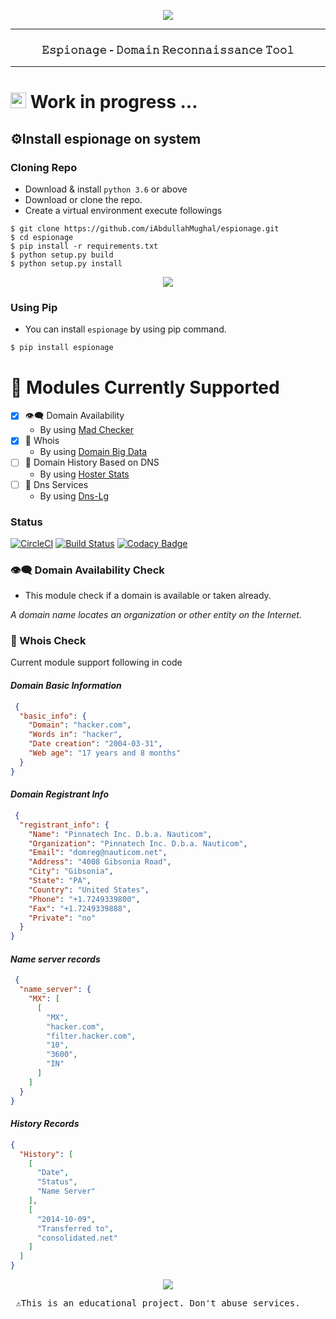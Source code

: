 <p align="center">
<img src="https://lh3.googleusercontent.com/NfYrnpBuMyqZGwGqBZ9HR7j0NmuZWaEIOdWq-ZBxoylsWHhVaTXKD_8VJPhZk_-QFyUoJZFRxAYeYM5iphN2A0UeyqD_Hd8w-rpRhzlYQWv01o9GK9Q9mWnTPulNkedLjlZMdkz9" />
</p>

---
<center>
<h3>𝙴𝚜𝚙𝚒𝚘𝚗𝚊𝚐𝚎 - 𝙳𝚘𝚖𝚊𝚒𝚗 𝚁𝚎𝚌𝚘𝚗𝚗𝚊𝚒𝚜𝚜𝚊𝚗𝚌𝚎 𝚃𝚘𝚘𝚕</h3>
</center>

---


# <p> <img width="25" height="25" src="https://cdn-icons-png.flaticon.com/512/1716/1716764.png">  Work in progress ... </p>

## ⚙️Install espionage on system

### Cloning Repo

- Download & install `python 3.6` or above
- Download or clone the repo.
- Create a virtual environment execute followings

```shell
$ git clone https://github.com/iAbdullahMughal/espionage.git
$ cd espionage
$ pip install -r requirements.txt
$ python setup.py build
$ python setup.py install
```

<p align="center">
<img src="https://lh3.googleusercontent.com/q7y3lieNJ4wTPXHr2nzmsgW_Qj4beP4d1ECDxMreOBFLTcGcl5g6q1E6PEw8RhFTmIiuVYKdFTohfd5YNdb9I3HIU6WQ091Qe_bco3LzDZ2ruA6JEhdJdt0Uyrtu4ycu6frhAYck" />
</p>

### Using Pip

- You can install `espionage` by using pip command.

```shell
$ pip install espionage
```

# 🔗 Modules Currently Supported

- [x] 👁️‍🗨️ Domain Availability
    - By using [Mad Checker](https://madchecker.com/)
- [x] 📖 Whois
    - By using [Domain Big Data](https://domainbigdata.com/)
- [ ] 📜 Domain History Based on DNS
    - By using [Hoster Stats](http://www.hosterstats.com)
- [ ] 🎁 Dns Services ️
    - By using [Dns-Lg](http://www.dns-lg.com)


### Status 
[![CircleCI](https://circleci.com/gh/iAbdullahMughal/espionage/tree/main.svg?style=svg)](https://circleci.com/gh/iAbdullahMughal/espionage/tree/main) [![Build Status](https://api.codiga.io/project/30529/status/svg)](https://app.codiga.io/public/project/30529/espionage/dashboard)   [![Codacy Badge](https://app.codacy.com/project/badge/Grade/4a00d6efafea4a50a9159c43dc349bfe)](https://www.codacy.com/gh/iAbdullahMughal/espionage/dashboard?utm_source=github.com&amp;utm_medium=referral&amp;utm_content=iAbdullahMughal/espionage&amp;utm_campaign=Badge_Grade)

[//]: # ( [![Build Status]&#40;https://app.travis-ci.com/iAbdullahMughal/espionage.svg?branch=main&#41;]&#40;https://app.travis-ci.com/iAbdullahMughal/espionage&#41;)
### 👁️‍🗨️ Domain Availability Check

- This module check if a domain is available or taken already.

*A domain name locates an organization or other entity on the Internet.*

### 📖 Whois Check

Current module support following in code

#### *Domain Basic Information*

```json
 {
  "basic_info": {
    "Domain": "hacker.com",
    "Words in": "hacker",
    "Date creation": "2004-03-31",
    "Web age": "17 years and 8 months"
  }
}
```

#### *Domain Registrant Info*

```json
 {
  "registrant_info": {
    "Name": "Pinnatech Inc. D.b.a. Nauticom",
    "Organization": "Pinnatech Inc. D.b.a. Nauticom",
    "Email": "domreg@nauticom.net",
    "Address": "4008 Gibsonia Road",
    "City": "Gibsonia",
    "State": "PA",
    "Country": "United States",
    "Phone": "+1.7249339800",
    "Fax": "+1.7249339888",
    "Private": "no"
  }
}
```

#### *Name server records*

```json
 {
  "name_server": {
    "MX": [
      [
        "MX",
        "hacker.com",
        "filter.hacker.com",
        "10",
        "3600",
        "IN"
      ]
    ]
  }
}
```

#### *History Records*

```json
{
  "History": [
    [
      "Date",
      "Status",
      "Name Server"
    ],
    [
      "2014-10-09",
      "Transferred to",
      "consolidated.net"
    ]
  ]
}


```

<p align="center">
<img src="https://lh5.googleusercontent.com/k4aYijBl_3uZByKt019ALda93wNcnLSPuKUt1I8I8A4wahMrAHtekyUzu8gvi3qSoB_4Y6e78El9JGOLy4aLdC23vm-dDuqRjhBfliEKMorA2kokG0ED5drQnC25HdHXkN825t1a" />
</p>


<pre> ⚠️This is an educational project. Don't abuse services.</pre>



 
